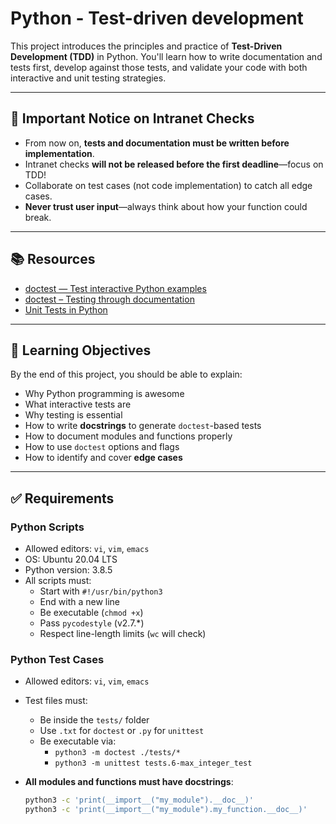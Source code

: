 # Python - Test-driven development

This project introduces the principles and practice of **Test-Driven Development (TDD)** in Python. You'll learn how to write documentation and tests first, develop against those tests, and validate your code with both interactive and unit testing strategies.

---

## 📝 Important Notice on Intranet Checks

- From now on, **tests and documentation must be written before implementation**.
- Intranet checks **will not be released before the first deadline**—focus on TDD!
- Collaborate on test cases (not code implementation) to catch all edge cases.
- **Never trust user input**—always think about how your function could break.

---

## 📚 Resources

- [doctest — Test interactive Python examples](https://docs.python.org/3/library/doctest.html)
- [doctest – Testing through documentation](https://realpython.com/python-testing/)
- [Unit Tests in Python](https://docs.python.org/3/library/unittest.html)

---

## 🎯 Learning Objectives

By the end of this project, you should be able to explain:

- Why Python programming is awesome  
- What interactive tests are  
- Why testing is essential  
- How to write **docstrings** to generate `doctest`-based tests  
- How to document modules and functions properly  
- How to use `doctest` options and flags  
- How to identify and cover **edge cases**

---

## ✅ Requirements

### Python Scripts

- Allowed editors: `vi`, `vim`, `emacs`
- OS: Ubuntu 20.04 LTS
- Python version: 3.8.5
- All scripts must:
  - Start with `#!/usr/bin/python3`
  - End with a new line
  - Be executable (`chmod +x`)
  - Pass `pycodestyle` (v2.7.\*)
  - Respect line-length limits (`wc` will check)

### Python Test Cases

- Allowed editors: `vi`, `vim`, `emacs`
- Test files must:
  - Be inside the `tests/` folder
  - Use `.txt` for `doctest` or `.py` for `unittest`
  - Be executable via:
    - `python3 -m doctest ./tests/*`
    - `python3 -m unittest tests.6-max_integer_test`

- **All modules and functions must have docstrings**:
  ```bash
  python3 -c 'print(__import__("my_module").__doc__)'
  python3 -c 'print(__import__("my_module").my_function.__doc__)'


